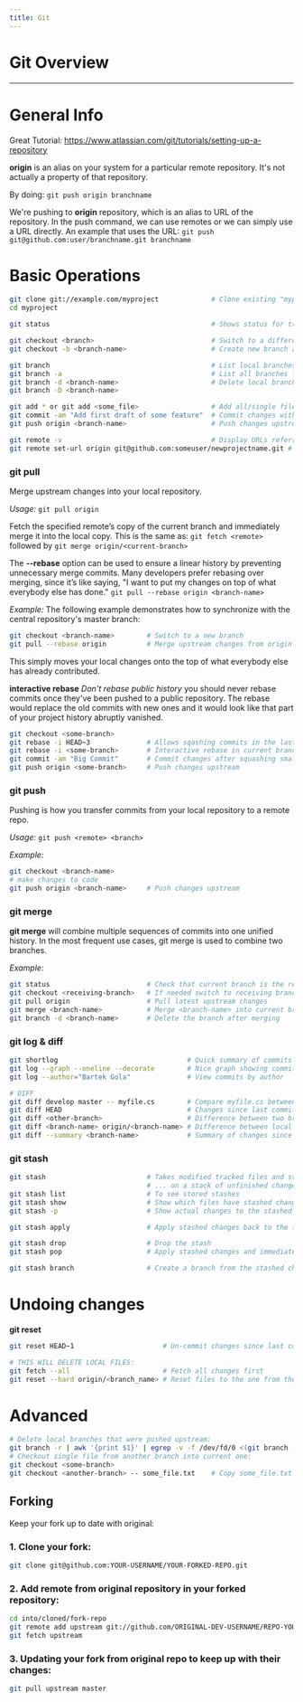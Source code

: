 ```yaml
---
title: Git
---
```

# Git Overview
---
# General Info
Great Tutorial: https://www.atlassian.com/git/tutorials/setting-up-a-repository

**origin** is an alias on your system for a particular remote repository. It's not actually a property of that repository.

By doing: `git push origin branchname`

We're pushing to **origin** repository, which is an alias to URL of the repository. In the push command, we can use remotes or we can simply use a URL directly. An example that uses the URL:
`git push git@github.com:user/branchname.git branchname`

# Basic Operations
```bash
git clone git://example.com/myproject             # Clone existing "myproject" repository
cd myproject

git status                                        # Shows status for tracked/modified/untracked files

git checkout <branch>                             # Switch to a different branch
git checkout -b <branch-name>                     # Create new branch and switch to it

git branch                                        # List local branches for repository
git branch -a                                     # List all branches for repository (including remote)
git branch -d <branch-name>                       # Delete local branch
git branch -D <branch-name>

git add * or git add <some_file>                  # Add all/single file to be tracked by Git
git commit -am "Add first draft of some feature"  # Commit changes with a custom message
git push origin <branch-name>                     # Push changes upstream (Github, Gitlab, BitBucket etc.)

git remote -v                                     # Display URLs referring to origin alias
git remote set-url origin git@github.com:someuser/newprojectname.git # Set new URL for remote
```
### **git pull**
Merge upstream changes into your local repository.

_Usage:_
`git pull origin`

Fetch the specified remote’s copy of the current branch and immediately merge it into the local copy. This is the same as:
`git fetch <remote>` followed by `git merge origin/<current-branch>`

The **--rebase** option can be used to ensure a linear history by preventing unnecessary merge commits. Many developers prefer rebasing over merging, since it’s like saying, "I want to put my changes on top of what everybody else has done."
`git pull --rebase origin <branch-name>`

_Example:_
The following example demonstrates how to synchronize with the central repository's master branch:
```bash
git checkout <branch-name>        # Switch to a new branch
git pull --rebase origin          # Merge upstream changes from origin into current <branch-name> (using rebase)
```
This simply moves your local changes onto the top of what everybody else has already contributed.

**interactive rebase**
_Don't rebase public history_
you should never rebase commits once they've been pushed to a public repository. The rebase would replace the old commits with new ones and it would look like that part of your project history abruptly vanished.
```bash
git checkout <some-branch>
git rebase -i HEAD~3              # Allows sqashing commits in the last three commits in current branch
git rebase -i <some-branch>       # Interactive rebase in current branch
git commit -am "Big Commit"       # Commit changes after squashing smaller commits
git push origin <some-branch>     # Push changes upstream
```
### **git push**
Pushing is how you transfer commits from your local repository to a remote repo.

_Usage:_
`git push <remote> <branch>`

_Example:_
```bash
git checkout <branch-name>
# make changes to code
git push origin <branch-name>     # Push changes upstream
```

### **git merge**
**git merge** will combine multiple sequences of commits into one unified history. In the most frequent use cases, git merge is used to combine two branches.

_Example:_
```bash
git status                        # Check that current branch is the receiving branch
git checkout <receiving-branch>   # If needed switch to receiving branch
git pull origin                   # Pull latest upstream changes
git merge <branch-name>           # Merge <branch-name> into current branch which is <receiving-branch>
git branch -d <branch-name>       # Delete the branch after merging
```

### **git log & diff**
```bash
git shortlog                                # Quick summary of commits sorted by author
git log --graph --oneline --decorate        # Nice graph showing commits
git log --author="Bartek Gola"              # View commits by author

# DIFF
git diff develop master -- myfile.cs        # Compare myfile.cs between develop and master
git diff HEAD                               # Changes since last commit
git diff <other-branch>                     # Difference between two branches
git diff <branch-name> origin/<branch-name> # Difference between local and remote origin
git diff --summary <branch-name>            # Summary of changes since last commit against some branch
```

### git stash
```bash
git stash                         # Takes modified tracked files and staged changes and saves it...
                                  # ... on a stack of unfinished changes that you can reapply at any time
git stash list                    # To see stored stashes
git stash show                    # Show which files have stashed changes (most recent)
git stash -p                      # Show actual changes to the stashed files

git stash apply                   # Apply stashed changes back to the files

git stash drop                    # Drop the stash
git stash pop                     # Apply stashed changes and immediately drop the stash

git stash branch                  # Create a branch from the stashed changes/files
```

# Undoing changes
**git reset**
```bash
git reset HEAD~1                      # Un-commit changes since last commit

# THIS WILL DELETE LOCAL FILES:
git fetch --all                       # Fetch all changes first
git reset --hard origin/<branch_name> # Reset files to the one from the branch!
```
# Advanced
```bash
# Delete local branches that were pushed upstream:
git branch -r | awk '{print $1}' | egrep -v -f /dev/fd/0 <(git branch -vv | grep origin) | awk '{print $1}' | xargs git branch -d
# Checkout single file from another branch into current one:
git checkout <some-branch>
git checkout <another-branch> -- some_file.txt    # Copy some_file.txt from another-branch into current branch
```
## **Forking**
Keep your fork up to date with original:

### 1. Clone your fork:
```bash
git clone git@github.com:YOUR-USERNAME/YOUR-FORKED-REPO.git
```
### 2. Add remote from original repository in your forked repository:
```bash
cd into/cloned/fork-repo
git remote add upstream git://github.com/ORIGINAL-DEV-USERNAME/REPO-YOU-FORKED-FROM.git
git fetch upstream
```
### 3. Updating your fork from original repo to keep up with their changes:
```bash
git pull upstream master
```
